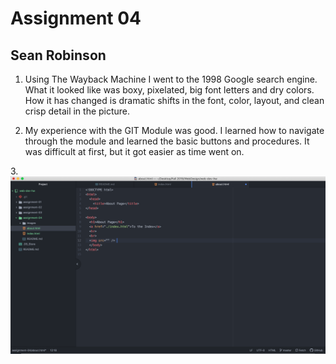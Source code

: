 # Assignment 04
## Sean Robinson

1. Using The Wayback Machine I went to the 1998 Google search engine. What it looked like was boxy, pixelated, big font letters and dry colors. How it has changed is dramatic shifts in the font, color, layout, and clean crisp detail in the picture.

2. My experience with the GIT Module was good. I learned how to navigate through the module and learned the basic buttons and procedures. It was difficult at first, but it got easier as time went on.

3.![My screenshot](./images/screenshot.png)
